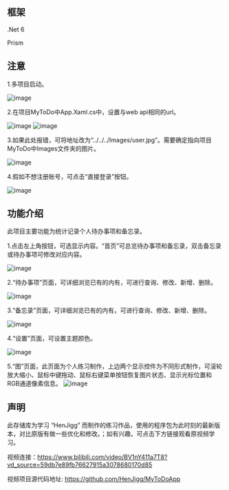 
## 框架
.Net 6

Prism
  
## 注意

 
  1.多项目启动。
  
  ![image](https://user-images.githubusercontent.com/77535233/185774260-15439b14-c075-45d7-a35f-87a0ccbfe70b.png)



  2.在项目MyToDo中App.Xaml.cs中，设置与web api相同的url。
  
  ![image](https://user-images.githubusercontent.com/77535233/185774247-a8ad4d38-6513-440b-9b37-efc083a8c573.png)
  ![image](https://user-images.githubusercontent.com/77535233/185774287-d5e45192-403a-45e8-94ed-f62a9cec90ec.png)

  3.如果此处报错，可将地址改为“../../../Images/user.jpg”。需要确定指向项目MyToDo中Images文件夹的图片。
  
  ![image](https://user-images.githubusercontent.com/77535233/185774500-54f95580-863c-4e68-88ae-a2bd992144d7.png)
  
  4.假如不想注册账号，可点击“直接登录”按钮。
  
  ![image](https://user-images.githubusercontent.com/77535233/185774550-7a72909a-cc94-4761-8312-6804cc9c3111.png)

## 功能介绍
  此项目主要功能为统计记录个人待办事项和备忘录。
  
  1.点击左上角按钮，可选显示内容。“首页”可总览待办事项和备忘录，双击备忘录或待办事项可修改对应内容。
  
  ![image](https://user-images.githubusercontent.com/77535233/185802280-ea0c459c-2b0c-4f61-ac9f-b1c89fff978f.png)
  
  2.“待办事项”页面，可详细浏览已有的内有，可进行查询、修改、新增、删除。
  
  ![image](https://user-images.githubusercontent.com/77535233/185802658-e5a9e044-a200-4127-bec9-f1ddfe13ea84.png)

  3.“备忘录”页面，可详细浏览已有的内有，可进行查询、修改、新增、删除。

  ![image](https://user-images.githubusercontent.com/77535233/185802777-00d17df3-03a2-473e-8755-98808ebc473b.png)

  4.“设置”页面，可设置主题颜色。
  
  ![image](https://user-images.githubusercontent.com/77535233/185802786-406d5924-79f3-4804-ba1d-42daf577a4b3.png)

  5.“图”页面，此页面为个人练习制作，上边两个显示控件为不同形式制作，可滚轮放大缩小、鼠标中键拖动、鼠标右键菜单按钮恢复图片状态、显示光标位置和RGB通道像素信息。
  ![image](https://user-images.githubusercontent.com/77535233/185802820-13129c2a-3652-4a8b-9777-016b2ee989bb.png)

  
## 声明
  此存储库为学习 “HenJigg” 而制作的练习作品，使用的程序包为此时刻的最新版本，对比原版有做一些优化和修改。；如有兴趣，可点击下方链接观看原视频学习。
  
  视频连接：https://www.bilibili.com/video/BV1nY411a7T8?vd_source=59db7e89fb76627915a3078680170d85
  
  视频项目源代码地址: https://github.com/HenJigg/MyToDoApp

